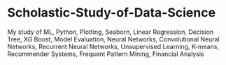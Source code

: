 # Scholastic-Study-of-Data-Science
My study of ML, Python, Plotting, Seaborn, Linear Regression, Decision Tree, XG Boost, Model Evaluation, Neural Networks, Convolutional Neural Networks, Recurrent Neural Networks, Unsupervised Learning, K-means, Recommender Systems, Frequent Pattern Mining, Financial Analysis 
